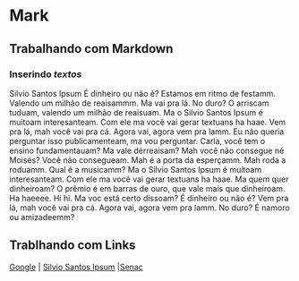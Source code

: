 # Mark

## Trabalhando com **Markdown**

### Inserindo _textos_

Silvio Santos Ipsum É dinheiro ou não é? Estamos em ritmo de festamm. Valendo um milhão de reaisammm. Ma vai pra lá. No duro? O arriscam tuduam, valendo um milhão de reaisuam. Ma o Silvio Santos Ipsum é muitoam interesanteam. Com ele ma você vai gerar textuans ha haae. Vem pra lá, mah você vai pra cá. Agora vai, agora vem pra lamm. Eu não queria perguntar isso publicamenteam, ma vou perguntar. Carla, você tem o ensino fundamentauam? Ma vale dérreaisam? Mah você não consegue né Moisés? Você não consegueam. Mah é a porta da esperçamm.
Mah roda a roduamm. Qual é a musicamm? Ma o Silvio Santos Ipsum é muitoam interesanteam. Com ele ma você vai gerar textuans ha haae. Ma quem quer dinheiroam? O prêmio é em barras de ouro, que vale mais que dinheiroam. Ha haeeee. Hi hi. Ma voc está certo dissoam? É dinheiro ou não é? Vem pra lá, mah você vai pra cá. Agora vai, agora vem pra lamm. No duro? É namoro ou amizadeemm?

## Trablhando com Links

[Google](http://www.google.com.br "Clique aqui e acesse agora o conteudo") | [Silvio Santos Ipsum](http://silviosantosipsum.com "Site do Sivio Oi!!") |[Senac](https://www.sp.senac.br/jsp/default.jsp?newsID=0 "Acesse o site do Senac")

